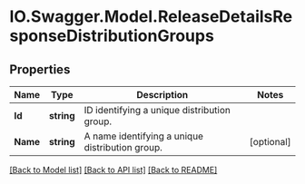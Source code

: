 # IO.Swagger.Model.ReleaseDetailsResponseDistributionGroups
## Properties

Name | Type | Description | Notes
------------ | ------------- | ------------- | -------------
**Id** | **string** | ID identifying a unique distribution group. | 
**Name** | **string** | A name identifying a unique distribution group. | [optional] 

[[Back to Model list]](../README.md#documentation-for-models) [[Back to API list]](../README.md#documentation-for-api-endpoints) [[Back to README]](../README.md)

